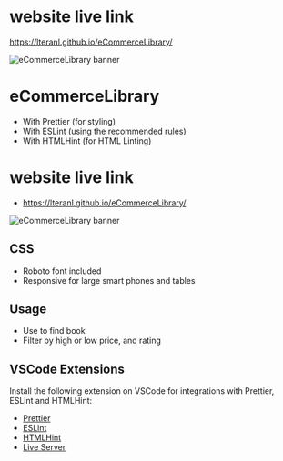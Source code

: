 # website live link

https://lteranl.github.io/eCommerceLibrary/

![eCommerceLibrary banner](https://media.giphy.com/media/97OunYS52lXknMz0Lx/giphy.gif)

# eCommerceLibrary

-   With Prettier (for styling)
-   With ESLint (using the recommended rules)
-   With HTMLHint (for HTML Linting)

# website live link

-   https://lteranl.github.io/eCommerceLibrary/

![eCommerceLibrary banner](https://media.giphy.com/media/97OunYS52lXknMz0Lx/giphy.gif)

## CSS

-   Roboto font included
-   Responsive for large smart phones and tables

## Usage

-   Use to find book
-   Filter by high or low price, and rating

## VSCode Extensions

Install the following extension on VSCode for integrations with Prettier, ESLint and HTMLHint:

-   [Prettier](https://marketplace.visualstudio.com/items?itemName=esbenp.prettier-vscode)
-   [ESLint](https://marketplace.visualstudio.com/items?itemName=dbaeumer.vscode-eslint)
-   [HTMLHint](https://marketplace.visualstudio.com/items?itemName=mkaufman.HTMLHint)
-   [Live Server](https://marketplace.visualstudio.com/items?itemName=ritwickdey.LiveServer)
